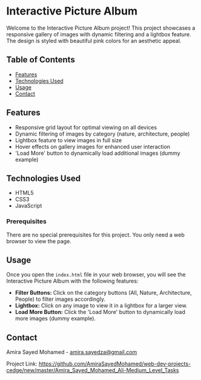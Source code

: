 # Interactive Picture Album

Welcome to the Interactive Picture Album project! This project showcases a responsive gallery of images with dynamic filtering and a lightbox feature. The design is styled with beautiful pink colors for an aesthetic appeal.

## Table of Contents

- [Features](#features)
- [Technologies Used](#technologies-used)
- [Usage](#usage)
- [Contact](#contact)


## Features

- Responsive grid layout for optimal viewing on all devices
- Dynamic filtering of images by category (nature, architecture, people)
- Lightbox feature to view images in full size
- Hover effects on gallery images for enhanced user interaction
- 'Load More' button to dynamically load additional images (dummy example)

## Technologies Used

- HTML5
- CSS3
- JavaScript

### Prerequisites

There are no special prerequisites for this project. You only need a web browser to view the page.

## Usage

Once you open the `index.html` file in your web browser, you will see the Interactive Picture Album with the following features:

- **Filter Buttons:** Click on the category buttons (All, Nature, Architecture, People) to filter images accordingly.
- **Lightbox:** Click on any image to view it in a lightbox for a larger view.
- **Load More Button:** Click the 'Load More' button to dynamically load more images (dummy example).


## Contact

Amira Sayed Mohamed - amira.sayedza@gmail.com

Project Link: https://github.com/AmiraSayedMohamed/web-dev-projects-cedge/new/master/Amira_Sayed_Mohamed_Ali-Medium_Level_Tasks
